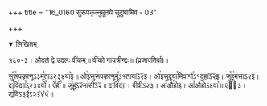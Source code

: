 +++
title = "16_0160 सुरूपकृत्नुमूतये सुदुघामिव - 03"

+++
<details open><summary>लिखितम्</summary>

१६०-३। औदले द्वे उदलः वींकम्॥ वींको गायत्रीन्द्रः॥ (प्रजापतिर्वा)।

सु꣢रू꣯पकृत्नूऽ३मू꣡ताऽ२३४या꣥इ॥ ओ꣡इसुरू꣯पकृत्नूमू꣢ऽ१तायाऽ᳒२᳒इ। ओ꣡इसुदुघा꣯मिवागो꣢ऽ१दुहाऽ᳒२᳒इ। जु꣡हू꣯मसाऽ२इ। द्य꣣वि꣢द्या꣣ऽ२३४वी꣥। ऐ꣤ही꣥॥ जू꣡हूऽ᳒२᳒मा꣡सीऽ᳒२᳒॥ द्यवि꣡द्या। वीवीऽ२३। आ꣤औ꣥꣯होइ। आ꣤औ꣥꣯होऽ६वा꣥॥ ए꣢ऽ᳐३। द्य꣢विऽ३ई꣡ऽ२३꣡४꣡५꣡॥
</details>